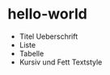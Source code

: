 hello-world
===========


  * Titel Ueberschrift
  * Liste
  * Tabelle
  * Kursiv und Fett Textstyle


